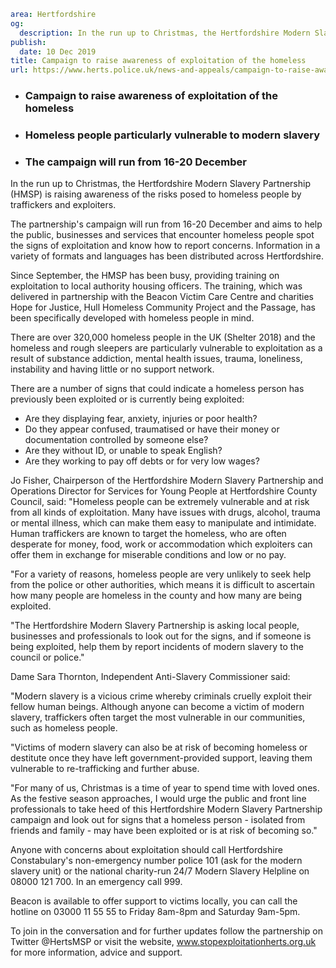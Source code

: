 ```yaml
area: Hertfordshire
og:
  description: In the run up to Christmas, the Hertfordshire Modern Slavery Partnership (HMSP) is raising awareness of the risks posed to homeless people by traffickers and exploiters.
publish:
  date: 10 Dec 2019
title: Campaign to raise awareness of exploitation of the homeless
url: https://www.herts.police.uk/news-and-appeals/campaign-to-raise-awareness-of-exploitation-of-the-homeless-946
```

* ### Campaign to raise awareness of exploitation of the homeless

 * ### Homeless people particularly vulnerable to modern slavery

 * ### The campaign will run from 16-20 December

In the run up to Christmas, the Hertfordshire Modern Slavery Partnership (HMSP) is raising awareness of the risks posed to homeless people by traffickers and exploiters.

The partnership's campaign will run from 16-20 December and aims to help the public, businesses and services that encounter homeless people spot the signs of exploitation and know how to report concerns. Information in a variety of formats and languages has been distributed across Hertfordshire.

Since September, the HMSP has been busy, providing training on exploitation to local authority housing officers. The training, which was delivered in partnership with the Beacon Victim Care Centre and charities Hope for Justice, Hull Homeless Community Project and the Passage, has been specifically developed with homeless people in mind.

There are over 320,000 homeless people in the UK (Shelter 2018) and the homeless and rough sleepers are particularly vulnerable to exploitation as a result of substance addiction, mental health issues, trauma, loneliness, instability and having little or no support network.

There are a number of signs that could indicate a homeless person has previously been exploited or is currently being exploited:

 * Are they displaying fear, anxiety, injuries or poor health?
 * Do they appear confused, traumatised or have their money or documentation controlled by someone else?
 * Are they without ID, or unable to speak English?
 * Are they working to pay off debts or for very low wages?

Jo Fisher, Chairperson of the Hertfordshire Modern Slavery Partnership and Operations Director for Services for Young People at Hertfordshire County Council, said: "Homeless people can be extremely vulnerable and at risk from all kinds of exploitation. Many have issues with drugs, alcohol, trauma or mental illness, which can make them easy to manipulate and intimidate. Human traffickers are known to target the homeless, who are often desperate for money, food, work or accommodation which exploiters can offer them in exchange for miserable conditions and low or no pay.

"For a variety of reasons, homeless people are very unlikely to seek help from the police or other authorities, which means it is difficult to ascertain how many people are homeless in the county and how many are being exploited.

"The Hertfordshire Modern Slavery Partnership is asking local people, businesses and professionals to look out for the signs, and if someone is being exploited, help them by report incidents of modern slavery to the council or police."

Dame Sara Thornton, Independent Anti-Slavery Commissioner said:

"Modern slavery is a vicious crime whereby criminals cruelly exploit their fellow human beings. Although anyone can become a victim of modern slavery, traffickers often target the most vulnerable in our communities, such as homeless people.

"Victims of modern slavery can also be at risk of becoming homeless or destitute once they have left government-provided support, leaving them vulnerable to re-trafficking and further abuse.

"For many of us, Christmas is a time of year to spend time with loved ones. As the festive season approaches, I would urge the public and front line professionals to take heed of this Hertfordshire Modern Slavery Partnership campaign and look out for signs that a homeless person - isolated from friends and family - may have been exploited or is at risk of becoming so."

Anyone with concerns about exploitation should call Hertfordshire Constabulary's non-emergency number police 101 (ask for the modern slavery unit) or the national charity-run 24/7 Modern Slavery Helpline on 08000 121 700. In an emergency call 999.

Beacon is available to offer support to victims locally, you can call the hotline on 03000 11 55 55 to Friday 8am-8pm and Saturday 9am-5pm.

To join in the conversation and for further updates follow the partnership on Twitter @HertsMSP or visit the website, www.stopexploitationherts.org.uk for more information, advice and support.
